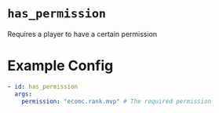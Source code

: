 # `has_permission`

Requires a player to have a certain permission

# Example Config
```yaml
- id: has_permission
  args:
    permission: "ecomc.rank.mvp" # The required permission
```
